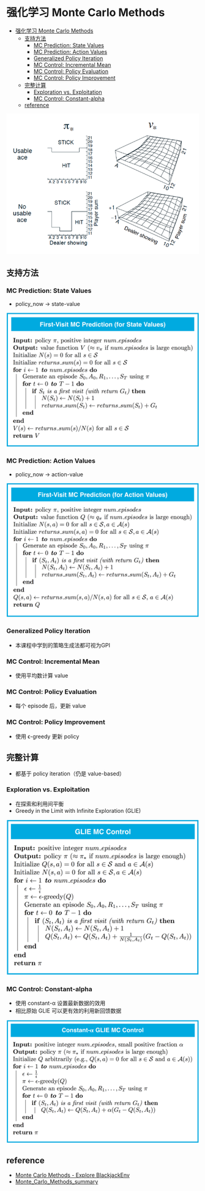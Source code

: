 # 强化学习 Monte Carlo Methods



- [强化学习 Monte Carlo Methods](#monte-carlo-methods)
    - [支持方法](#)
        - [MC Prediction: State Values](#mc-prediction--state-values)
        - [MC Prediction: Action Values](#mc-prediction--action-values)
        - [Generalized Policy Iteration](#generalized-policy-iteration)
        - [MC Control: Incremental Mean](#mc-control--incremental-mean)
        - [MC Control: Policy Evaluation](#mc-control--policy-evaluation)
        - [MC Control: Policy Improvement](#mc-control--policy-improvement)
    - [完整计算](#)
        - [Exploration vs. Exploitation](#exploration-vs-exploitation)
        - [MC Control: Constant-alpha](#mc-control--constant-alpha)
    - [reference](#reference)

![](./img/result.png)

## 支持方法

### MC Prediction: State Values
- policy_now -> state-value

![](./img/mc-pred-state.png)


### MC Prediction: Action Values
- policy_now -> action-value

![](./img/mc-pred-action.png)

### Generalized Policy Iteration
- 本课程中学到的策略生成法都可视为GPI

### MC Control: Incremental Mean
- 使用平均数计算 value

### MC Control: Policy Evaluation
- 每个 episode 后，更新 value

### MC Control: Policy Improvement
- 使用 ϵ-greedy 更新 policy



## 完整计算
- 都基于 policy iteration（仍是 value-based）

### Exploration vs. Exploitation
- 在探索和利用间平衡
- Greedy in the Limit with Infinite Exploration (GLIE)

![](./img/mc-control-glie.png)

### MC Control: Constant-alpha
- 使用 constant-α 设置最新数据的效用
- 相比原始 GLIE 可以更有效的利用新回馈数据

![](./img/mc-control-constant-a.png)



## reference
- [Monte Carlo Methods - Explore BlackjackEnv](./ref/Monte_Carlo_Solution.html)
- [Monte_Carlo_Methods_summary](./ref/monte_carlo_methods_summary.png)



